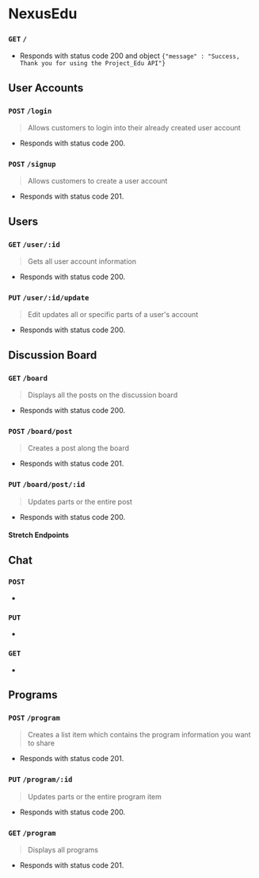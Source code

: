 # NexusEdu


###  `GET` `/`

* Responds with status code 200 and object `{"message" : "Success, Thank you for using the Project_Edu API"}`

##  User Accounts
### `POST` `/login`
> Allows customers to login into their already created user account
* Responds with status code 200.

### `POST` `/signup`
> Allows customers to create a user account
* Responds with status code 201.

##  Users
### `GET` `/user/:id`
> Gets all user account information
* Responds with status code 200.

### `PUT` `/user/:id/update`
> Edit updates all or specific parts of a user's account
* Responds with status code 200.

##  Discussion Board
### `GET` `/board`
> Displays all the posts on the discussion board
* Responds with status code 200.

### `POST` `/board/post`
> Creates a post along the board
* Responds with status code 201.

### `PUT` `/board/post/:id`
> Updates parts or the entire post
* Responds with status code 200.


#### Stretch Endpoints

##  Chat
### `POST`
*
### `PUT`
*
### `GET`
*

##  Programs
### `POST` `/program`
> Creates a list item which contains the program information you want to share
* Responds with status code 201.

### `PUT` `/program/:id`
> Updates parts or the entire program item
* Responds with status code 200.

### `GET` `/program`
> Displays all programs
* Responds with status code 201.
